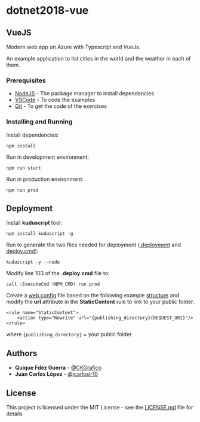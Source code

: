 # dotnet2018-vue
## VueJS

Modern web app on Azure with Typescript and VueJs.

An example application to list cities in the world and the weather in each of them.

### Prerequisites

* [NodeJS](https://nodejs.org/es/) - The package manager to install dependencies
* [VSCode](https://code.visualstudio.com/Download) - To code the examples
* [Git](https://git-scm.com/) - To get the code of the exercises

### Installing and Running

Install dependencies:

```
npm install
```

Run in development environment:

```
npm run start
```

Run in production environment:

```
npm run prod
```

## Deployment

Install **kuduscript** tool:

```
npm install kuduscript -g
```

Run to generate the two files needed for deployment ([.deployment](.deployment) and [deploy.cmd](deploy.cmd)):

```
kuduscript -y --node
```

Modify line 103 of the **.deploy.cmd** file to:

`call :ExecuteCmd !NPM_CMD! run prod`

Create a [web.config](web.config) file based on the following example [structure](https://github.com/projectkudu/kudu/wiki/Using-a-custom-web.config-for-Node-apps) and modify the **url** attribute in the **StaticContent** rule to link to your public folder.

```
<rule name="StaticContent">
    <action type="Rewrite" url="{publishing_directory}{REQUEST_URI}"/>
</rule>
```

where `{publishing_directory}` = your public folder

## Authors

* **Quique Fdez Guerra** - [@CKGrafico](https://twitter.com/ckgrafico)
* **Juan Carlos López** - [@jcarloslr10](https://twitter.com/jcarloslr10)

## License

This project is licensed under the MIT License - see the [LICENSE.md](LICENSE) file for details